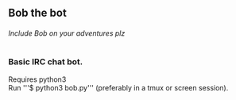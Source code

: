 ## Bob the bot   
###### Include Bob on your adventures plz   
#   
### Basic IRC chat bot.   
Requires python3    
Run '''$ python3 bob.py''' (preferably in a tmux or screen session).   
